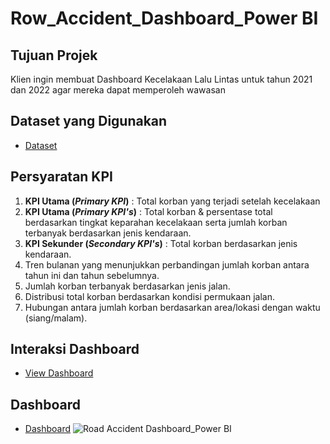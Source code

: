 # Row_Accident_Dashboard_Power BI

## Tujuan Projek
Klien ingin membuat Dashboard Kecelakaan Lalu Lintas untuk tahun 2021 dan 2022 agar mereka dapat memperoleh wawasan

## Dataset yang Digunakan
- <a href="https://docs.google.com/spreadsheets/d/1fBAGDgtH2BXgDb5KYInUNH0j_pJJQQYC/edit?usp=sharing&ouid=104449482606139231652&rtpof=true&sd=true">Dataset</a>

## Persyaratan KPI
1. **KPI Utama (_Primary KPI_)** : Total korban yang terjadi setelah kecelakaan
2. **KPI Utama (_Primary KPI's_)** : Total korban & persentase total berdasarkan tingkat keparahan kecelakaan serta jumlah korban terbanyak berdasarkan jenis kendaraan.
3. **KPI Sekunder (_Secondary KPI's_)** : Total korban berdasarkan jenis kendaraan.
4. Tren bulanan yang menunjukkan perbandingan jumlah korban antara tahun ini dan tahun sebelumnya.
5. Jumlah korban terbanyak berdasarkan jenis jalan.
6. Distribusi total korban berdasarkan kondisi permukaan jalan.
7. Hubungan antara jumlah korban berdasarkan area/lokasi dengan waktu (siang/malam).

## Interaksi Dashboard
- <a href="https://github.com/ifanapridarahman/Row_Accident_Dashboard_Power-BI/blob/main/Road_Accident_Analysis.pbix">View Dashboard</a>

## Dashboard
- <a href="https://github.com/ifanapridarahman/Row_Accident_Dashboard_Power-BI/blob/main/Road%20Accident%20Dashboard_Power%20BI.png">Dashboard</a>
![Road Accident Dashboard_Power BI](https://github.com/user-attachments/assets/b1e689af-59ce-4cec-9b59-397a44e0dd24)

